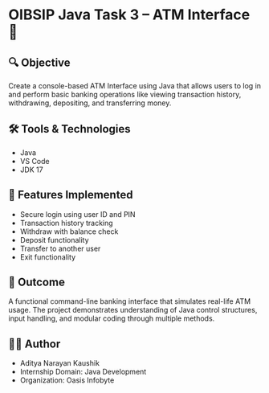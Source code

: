 # OIBSIP Java Task 3 – ATM Interface 🏧

## 🔍 Objective
Create a console-based ATM Interface using Java that allows users to log in and perform basic banking operations like viewing transaction history, withdrawing, depositing, and transferring money.

## 🛠️ Tools & Technologies
- Java
- VS Code
- JDK 17

## 🚀 Features Implemented
- Secure login using user ID and PIN
- Transaction history tracking
- Withdraw with balance check
- Deposit functionality
- Transfer to another user
- Exit functionality

## 🎯 Outcome
A functional command-line banking interface that simulates real-life ATM usage. The project demonstrates understanding of Java control structures, input handling, and modular coding through multiple methods.

## 👨‍💻 Author
- Aditya Narayan Kaushik
- Internship Domain: Java Development
- Organization: Oasis Infobyte
